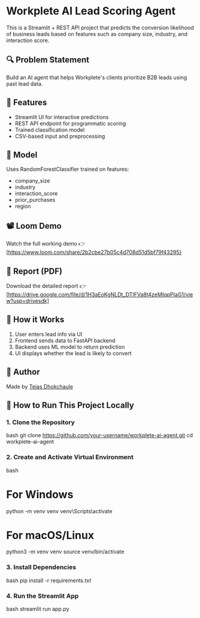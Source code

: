 
# Workplete AI Lead Scoring Agent

This is a Streamlit + REST API project that predicts the conversion likelihood of business leads based on features such as company size, industry, and interaction score.

## 🔍 Problem Statement

Build an AI agent that helps Workplete's clients prioritize B2B leads using past lead data.

## 🚀 Features

- Streamlit UI for interactive predictions
- REST API endpoint for programmatic scoring
- Trained classification model
- CSV-based input and preprocessing

## 🧠 Model

Uses RandomForestClassifier trained on features:
- company_size
- industry
- interaction_score
- prior_purchases
- region
## 📽️ Loom Demo

Watch the full working demo 👉 [https://www.loom.com/share/2b2cbe27b05c4d708d51d5bf79f43295}

## 📝 Report (PDF)

Download the detailed report 👉 [https://drive.google.com/file/d/1H3aEoKgNLDt_DTIFVa8t4zeMIqpPIaG1/view?usp=drivesdk]

## 🧠 How it Works

1. User enters lead info via UI
2. Frontend sends data to FastAPI backend
3. Backend uses ML model to return prediction
4. UI displays whether the lead is likely to convert

## 📌 Author

Made  by [Tejas Dhokchaule](https://github.com/Tejas7477)
## 🚀 How to Run This Project Locally

### 1. Clone the Repository
bash
git clone https://github.com/your-username/workplete-ai-agent.git
cd workplete-ai-agent


### 2. Create and Activate Virtual Environment
bash
# For Windows
python -m venv venv
venv\Scripts\activate

# For macOS/Linux
python3 -m venv venv
source venv/bin/activate


### 3. Install Dependencies
bash
pip install -r requirements.txt


### 4. Run the Streamlit App
bash
streamlit run app.py

